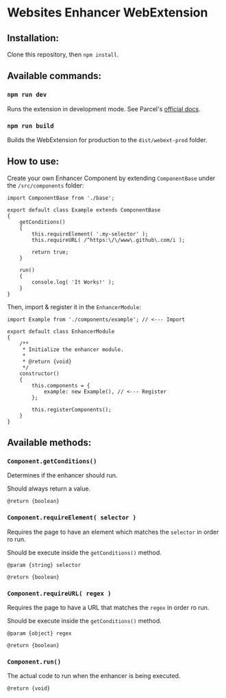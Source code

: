 # Websites Enhancer WebExtension

## Installation:

Clone this repository, then `npm install`.


## Available commands:

### `npm run dev`

Runs the extension in development mode. See Parcel's [official docs](https://v2.parceljs.org/recipes/web-extension/).


### `npm run build`

Builds the WebExtension for production to the `dist/webext-prod` folder.

## How to use:

Create your own Enhancer Component by extending `ComponentBase` under the `/src/components` folder:

```JS
import ComponentBase from './base';

export default class Example extends ComponentBase
{
    getConditions()
    {
        this.requireElement( '.my-selector' );
        this.requireURL( /^https:\/\/www\.github\.com/i );

        return true;
    }

    run()
    {
        console.log( 'It Works!' );
    }
}
```

Then, import & register it in the `EnhancerModule`:

```JS
import Example from './components/example'; // <--- Import

export default class EnhancerModule
{
    /**
     * Initialize the enhancer module.
     * 
     * @return {void}
     */
    constructor()
    {
        this.components = {
            example: new Example(), // <--- Register
        };

        this.registerComponents();
    }
}
```

## Available methods:

### `Component.getConditions()`
Determines if the enhancer should run.

Should always return a value.

```JS
@return {boolean}
```

### `Component.requireElement( selector )`
Requires the page to have an element which matches the `selector` in order ro run.

Should be execute inside the `getConditions()` method.

```JS
@param {string} selector

@return {boolean}
```

### `Component.requireURL( regex )`
Requires the page to have a URL that matches the `regex` in order ro run.

Should be execute inside the `getConditions()` method.

```JS
@param {object} regex

@return {boolean}
```

### `Component.run()`
The actual code to run when the enhancer is being executed.

```JS
@return {void}
```